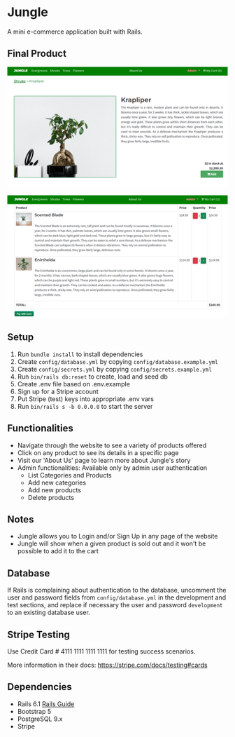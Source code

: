 # Jungle

A mini e-commerce application built with Rails.

## Final Product

![Jungle Product](https://github.com/anamspe/Jungle/blob/master/docs/Jungle-product1.png?raw=true)

![Jungle Cart](https://github.com/anamspe/Jungle/blob/master/docs/Jungle-cart.png?raw=true)

## Setup

1. Run `bundle install` to install dependencies
2. Create `config/database.yml` by copying `config/database.example.yml`
3. Create `config/secrets.yml` by copying `config/secrets.example.yml`
4. Run `bin/rails db:reset` to create, load and seed db
5. Create .env file based on .env.example
6. Sign up for a Stripe account
7. Put Stripe (test) keys into appropriate .env vars
8. Run `bin/rails s -b 0.0.0.0` to start the server

## Functionalities
* Navigate through the website to see a variety of products offered
* Click on any product to see its details in a specific page
* Visit our 'About Us' page to learn more about Jungle's story
* Admin functionalities: Available only by admin user authentication
  * List Categories and Products
  * Add new categories
  * Add new products
  * Delete products

## Notes
* Jungle allows you to Login and/or Sign Up in any page of the website
* Jungle will show when a given product is sold out and it won't be possible to add it to the cart


## Database

If Rails is complaining about authentication to the database, uncomment the user and password fields from `config/database.yml` in the development and test sections, and replace if necessary the user and password `development` to an existing database user.

## Stripe Testing

Use Credit Card # 4111 1111 1111 1111 for testing success scenarios.

More information in their docs: <https://stripe.com/docs/testing#cards>

## Dependencies

- Rails 6.1 [Rails Guide](http://guides.rubyonrails.org/v6.1/)
- Bootstrap 5
- PostgreSQL 9.x
- Stripe

